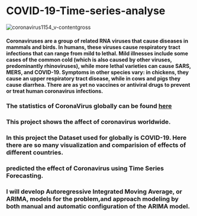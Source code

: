 # COVID-19-Time-series-analyse

![coronavirus1154_v-contentgross](https://user-images.githubusercontent.com/67377289/87241517-44c74c00-c424-11ea-8a3f-0458e4899e00.jpg)

#### Coronaviruses are a group of related RNA viruses that cause diseases in mammals and birds. In humans, these viruses cause respiratory tract infections that can range from mild to lethal. Mild illnesses include some cases of the common cold (which is also caused by other viruses, predominantly rhinoviruses), while more lethal varieties can cause SARS, MERS, and COVID-19. Symptoms in other species vary: in chickens, they cause an upper respiratory tract disease, while in cows and pigs they cause diarrhea. There are as yet no vaccines or antiviral drugs to prevent or treat human coronavirus infections.
### The statistics of CoronaVirus globally can be found <a href="https://google.org/crisisresponse/covid19-map?hl=en">here</a>
### This project shows the affect of coronavirus worldwide.
### In this project the Dataset used for globally is COVID-19. Here there are so many visualization and comparision of effects of different countries.
### predicted the effect of Coronavirus using Time Series Forecasting.
### I will develop Autoregressive Integrated Moving Average, or ARIMA, models for the problem,and approach modeling by both manual and automatic configuration of the ARIMA model.
